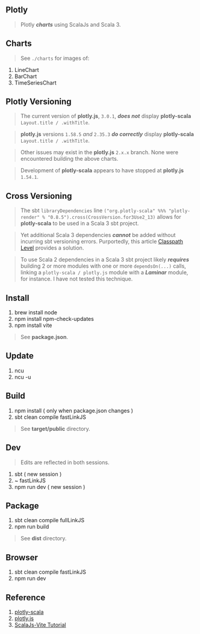 Plotly
------
>Plotly ***charts*** using ScalaJs and Scala 3.

Charts
------
>See ```./charts``` for images of:
1. LineChart
2. BarChart
3. TimeSeriesChart

Plotly Versioning
-----------------
>The current version of **plotly.js**, ```3.0.1```, ***does not*** display **plotly-scala** ```Layout.title / .withTitle```.

>**plotly.js** versions ```1.58.5``` *and* ```2.35.3``` ***do correctly*** display **plotly-scala** ```Layout.title / .withTitle```.

>Other issues may exist in the **plotly.js** ```2.x.x``` branch. None were encountered building the above charts.

>Development of **plotly-scala** appears to have stopped at **plotly.js** ```1.54.1```.

Cross Versioning
----------------
>The sbt ```libraryDependencies``` line ```("org.plotly-scala" %%% "plotly-render" % "0.8.5").cross(CrossVersion.for3Use2_13)``` allows for
>**plotly-scala** to be used in a Scala 3 sbt project.

>Yet additional Scala 3 dependencies ***cannot*** be added without incurring sbt versioning errors. Purportedly, this article [Classpath Level](https://docs.scala-lang.org/scala3/guides/migration/compatibility-classpath.html) provides a solution.

>To use Scala 2 dependencies in a Scala 3 sbt project likely ***requires*** building 2 or more modules with one or more ```dependsOn(...)``` calls,
>linking a ```plotly-scala / plotly.js``` module with a ***Laminar*** module, for instance. I have not tested this technique.

Install
-------
1. brew install node
2. npm install npm-check-updates
3. npm install vite
>See **package.json**.

Update
------
1. ncu
2. ncu -u

Build
-----
1. npm install ( only when package.json changes )
2. sbt clean compile fastLinkJS
>See **target/public** directory.

Dev
---
>Edits are reflected in both sessions.
1. sbt ( new session )
2. ~ fastLinkJS
3. npm run dev ( new session )

Package
-------
1. sbt clean compile fullLinkJS
2. npm run build
>See **dist** directory.

Browser
-------
1. sbt clean compile fastLinkJS
2. npm run dev

Reference
---------
1. [plotly-scala](https://github.com/alexarchambault/plotly-scala)
2. [plotly.js](https://www.npmjs.com/package/plotly.js/v/1.47.4?activeTab=versions)
3. [ScalaJs-Vite Tutorial](https://www.scala-js.org/doc/tutorial/scalajs-vite.html)